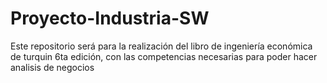 # Proyecto-Industria-SW
Este repositorio será para la realización del libro de ingeniería económica de turquin 6ta edición, con las competencias necesarias para poder hacer analisis de negocios 
